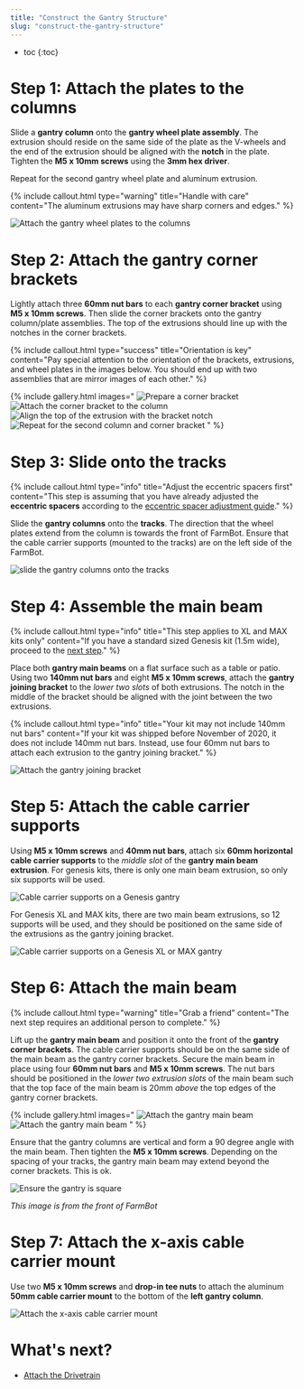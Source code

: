 ```yaml
---
title: "Construct the Gantry Structure"
slug: "construct-the-gantry-structure"
---
```


* toc
{:toc}


# Step 1: Attach the plates to the columns

Slide a **gantry column** onto the **gantry wheel plate assembly**. The extrusion should reside on the same side of the plate as the V-wheels and the end of the extrusion should be aligned with the **notch** in the plate. Tighten the **M5 x 10mm screws** using the **3mm hex driver**.

Repeat for the second gantry wheel plate and aluminum extrusion.

{%
include callout.html
type="warning"
title="Handle with care"
content="The aluminum extrusions may have sharp corners and edges."
%}

![Attach the gantry wheel plates to the columns](_images/Gantry_Wheel_Plates_1.jpg)

# Step 2: Attach the gantry corner brackets

Lightly attach three **60mm nut bars** to each **gantry corner bracket** using **M5 x 10mm screws**. Then slide the corner brackets onto the gantry column/plate assemblies. The top of the extrusions should line up with the notches in the corner brackets.

{%
include callout.html
type="success"
title="Orientation is key"
content="Pay special attention to the orientation of the brackets, extrusions, and wheel plates in the images below. You should end up with two assemblies that are mirror images of each other."
%}

{% include gallery.html images="
![Prepare a corner bracket](_images/corner_bracket_with_column_screws.png)
![Attach the corner bracket to the column](_images/corner_bracket_attached_to_column.png)
![Align the top of the extrusion with the bracket notch](_images/bracket_notch_aligned_with_extrusion_top.png)
![Repeat for the second column and corner bracket](_images/both_columns.png)
" %}

# Step 3: Slide onto the tracks

{%
include callout.html
type="info"
title="Adjust the eccentric spacers first"
content="This step is assuming that you have already adjusted the **eccentric spacers** according to the [eccentric spacer adjustment guide](../../extras/reference/eccentric-spacer-adjustment.md)."
%}

Slide the **gantry columns** onto the **tracks**. The direction that the wheel plates extend from the column is towards the front of FarmBot. Ensure that the cable carrier supports (mounted to the tracks) are on the left side of the FarmBot.

![slide the gantry columns onto the tracks](_images/slide_the_gantry_columns_onto_the_tracks.png)

# Step 4: Assemble the main beam

{%
include callout.html
type="info"
title="This step applies to XL and MAX kits only"
content="If you have a standard sized Genesis kit (1.5m wide), proceed to the [next step](#step-5-attach-the-cable-carrier-supports)."
%}

Place both **gantry main beams** on a flat surface such as a table or patio. Using two **140mm nut bars** and eight **M5 x 10mm screws**, attach the **gantry joining bracket** to the *lower two slots* of both extrusions. The notch in the middle of the bracket should be aligned with the joint between the two extrusions.

{%
include callout.html
type="info"
title="Your kit may not include 140mm nut bars"
content="If your kit was shipped before November of 2020, it does not include 140mm nut bars. Instead, use four 60mm nut bars to attach each extrusion to the gantry joining bracket."
%}

![Attach the gantry joining bracket](_images/attach_the_gantry_joining_bracket.png)

# Step 5: Attach the cable carrier supports

Using **M5 x 10mm screws** and **40mm nut bars**, attach six **60mm horizontal cable carrier supports** to the *middle slot* of the **gantry main beam extrusion**. For genesis kits, there is only one main beam extrusion, so only six supports will be used.

![Cable carrier supports on a Genesis gantry](_images/cable_carrier_supports_on_a_genesis_gantry.png)

For Genesis XL and MAX kits, there are two main beam extrusions, so 12 supports will be used, and they should be positioned on the same side of the extrusions as the gantry joining bracket.

![Cable carrier supports on a Genesis XL or MAX gantry](_images/cable_carrier_supports_on_a_genesis_xl_or_max_gantry.png)

# Step 6: Attach the main beam

{%
include callout.html
type="warning"
title="Grab a friend"
content="The next step requires an additional person to complete."
%}

Lift up the **gantry main beam** and position it onto the front of the **gantry corner brackets**. The cable carrier supports should be on the same side of the main beam as the gantry corner brackets. Secure the main beam in place using four **60mm nut bars** and **M5 x 10mm screws**. The nut bars should be positioned in the *lower two extrusion slots* of the main beam such that the top face of the main beam is 20mm *above* the top edges of the gantry corner brackets.

{% include gallery.html images="
![Attach the gantry main beam](_images/attach_the_gantry_main_beam_1.png)
![Attach the gantry main beam](_images/attach_the_gantry_main_beam_2.png)
" %}

Ensure that the gantry columns are vertical and form a 90 degree angle with the main beam. Then tighten the **M5 x 10mm screws**. Depending on the spacing of your tracks, the gantry main beam may extend beyond the corner brackets. This is ok.

![Ensure the gantry is square](_images/ensure_the_gantry_is_square.png)

_This image is from the front of FarmBot_

# Step 7:  Attach the x-axis cable carrier mount

Use two **M5 x 10mm screws** and **drop-in tee nuts** to attach the aluminum **50mm cable carrier mount** to the bottom of the **left gantry column**.

![Attach the x-axis cable carrier mount](_images/attach_the_x-axis_cable_carrier_mount.png)

# What's next?

 * [Attach the Drivetrain](attach-the-drivetrain.md)
